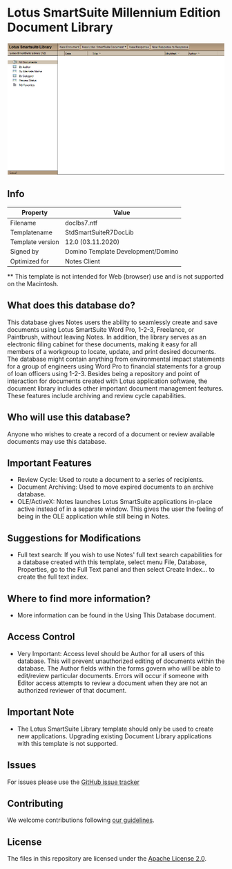 # Lotus SmartSuite Millennium Edition Document Library

![Screenshot Lotus SmartSuite Millennium Edition Document Library](docs/assets/images/png/screenshot.png)
## Info
Property | Value   
---|---
Filename | doclbs7.ntf
Templatename | StdSmartSuiteR7DocLib
Template version | 12.0 (03.11.2020)
Signed by | Domino Template Development/Domino
Optimized for | Notes Client

** This template is not intended for Web (browser) use and is not supported on the Macintosh.

## What does this database do?
This database gives Notes users the ability to seamlessly create and save documents using Lotus SmartSuite Word Pro, 1-2-3, Freelance, or Paintbrush, without leaving Notes.  In addition, the library serves as an electronic filing cabinet for these documents, making it easy for all members of a workgroup to locate, update, and print desired documents.  The database might contain anything from environmental impact statements for a group of engineers using Word Pro to financial statements for a group of loan officers using 1-2-3.
Besides being a repository and point of interaction for documents created with Lotus application software, the document library includes other important document management features.  These features include archiving and review cycle capabilities.

## Who will use this database?
Anyone who wishes to create a record of a document or review available documents may use this database.

## Important Features
- Review Cycle: Used to route a document to a series of recipients.
- Document Archiving: Used to move expired documents to an archive database.
- OLE/ActiveX: Notes launches Lotus SmartSuite applications in-place active instead of in a separate window.  This gives the user the feeling of being in the OLE application while still being in Notes.

## Suggestions for Modifications
- Full text search: If you wish to use Notes' full text search capabilities for a database created with this template, select menu File, Database, Properties, go to the Full Text panel and then select Create Index... to create the full text index.

## Where to find more information?
-  More information can be found in the Using This Database document.

## Access Control
-  Very Important:  Access level should be Author for all users of this database.  This will prevent unauthorized editing of documents within the database.  The Author fields within the forms govern who will be able to edit/review particular documents.   Errors will occur if someone with Editor access attempts to review a document when they are not an authorized reviewer of that document.

## Important Note
- The Lotus SmartSuite Library template should only be used to create new applications. Upgrading existing Document Library applications with this template is not supported.

## Issues
For issues please use the [GitHub issue tracker](issues)

## Contributing
We welcome contributions following [our guidelines](CONTRIBUTING.md).

## License
The files in this repository are licensed under the [Apache License 2.0](https://www.apache.org/licenses/LICENSE-2.0.html). 
